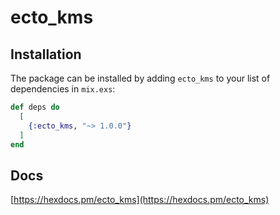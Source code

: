 # ecto_kms

## Installation

The package can be installed by adding `ecto_kms` to your list of dependencies in `mix.exs`:

```elixir
def deps do
  [
    {:ecto_kms, "~> 1.0.0"}
  ]
end
```

## Docs
[https://hexdocs.pm/ecto_kms](https://hexdocs.pm/ecto_kms)

